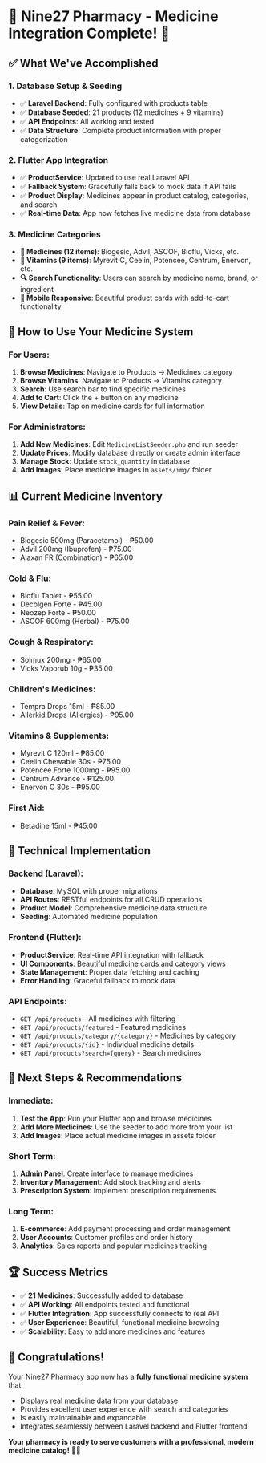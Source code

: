 # 🏥 Nine27 Pharmacy - Medicine Integration Complete! 🎉

## ✅ **What We've Accomplished**

### **1. Database Setup & Seeding**
- ✅ **Laravel Backend**: Fully configured with products table
- ✅ **Database Seeded**: 21 products (12 medicines + 9 vitamins)
- ✅ **API Endpoints**: All working and tested
- ✅ **Data Structure**: Complete product information with proper categorization

### **2. Flutter App Integration**
- ✅ **ProductService**: Updated to use real Laravel API
- ✅ **Fallback System**: Gracefully falls back to mock data if API fails
- ✅ **Product Display**: Medicines appear in product catalog, categories, and search
- ✅ **Real-time Data**: App now fetches live medicine data from database

### **3. Medicine Categories**
- **🏥 Medicines (12 items)**: Biogesic, Advil, ASCOF, Bioflu, Vicks, etc.
- **💊 Vitamins (9 items)**: Myrevit C, Ceelin, Potencee, Centrum, Enervon, etc.
- **🔍 Search Functionality**: Users can search by medicine name, brand, or ingredient
- **📱 Mobile Responsive**: Beautiful product cards with add-to-cart functionality

## 🚀 **How to Use Your Medicine System**

### **For Users:**
1. **Browse Medicines**: Navigate to Products → Medicines category
2. **Browse Vitamins**: Navigate to Products → Vitamins category  
3. **Search**: Use search bar to find specific medicines
4. **Add to Cart**: Click the + button on any medicine
5. **View Details**: Tap on medicine cards for full information

### **For Administrators:**
1. **Add New Medicines**: Edit `MedicineListSeeder.php` and run seeder
2. **Update Prices**: Modify database directly or create admin interface
3. **Manage Stock**: Update `stock_quantity` in database
4. **Add Images**: Place medicine images in `assets/img/` folder

## 📊 **Current Medicine Inventory**

### **Pain Relief & Fever:**
- Biogesic 500mg (Paracetamol) - ₱50.00
- Advil 200mg (Ibuprofen) - ₱75.00
- Alaxan FR (Combination) - ₱65.00

### **Cold & Flu:**
- Bioflu Tablet - ₱55.00
- Decolgen Forte - ₱45.00
- Neozep Forte - ₱50.00
- ASCOF 600mg (Herbal) - ₱75.00

### **Cough & Respiratory:**
- Solmux 200mg - ₱65.00
- Vicks Vaporub 10g - ₱35.00

### **Children's Medicines:**
- Tempra Drops 15ml - ₱85.00
- Allerkid Drops (Allergies) - ₱95.00

### **Vitamins & Supplements:**
- Myrevit C 120ml - ₱85.00
- Ceelin Chewable 30s - ₱75.00
- Potencee Forte 1000mg - ₱95.00
- Centrum Advance - ₱125.00
- Enervon C 30s - ₱95.00

### **First Aid:**
- Betadine 15ml - ₱45.00

## 🔧 **Technical Implementation**

### **Backend (Laravel):**
- **Database**: MySQL with proper migrations
- **API Routes**: RESTful endpoints for all CRUD operations
- **Product Model**: Comprehensive medicine data structure
- **Seeding**: Automated medicine population

### **Frontend (Flutter):**
- **ProductService**: Real-time API integration with fallback
- **UI Components**: Beautiful medicine cards and category views
- **State Management**: Proper data fetching and caching
- **Error Handling**: Graceful fallback to mock data

### **API Endpoints:**
- `GET /api/products` - All medicines with filtering
- `GET /api/products/featured` - Featured medicines
- `GET /api/products/category/{category}` - Medicines by category
- `GET /api/products/{id}` - Individual medicine details
- `GET /api/products?search={query}` - Search medicines

## 🎯 **Next Steps & Recommendations**

### **Immediate:**
1. **Test the App**: Run your Flutter app and browse medicines
2. **Add More Medicines**: Use the seeder to add more from your list
3. **Add Images**: Place actual medicine images in assets folder

### **Short Term:**
1. **Admin Panel**: Create interface to manage medicines
2. **Inventory Management**: Add stock tracking and alerts
3. **Prescription System**: Implement prescription requirements

### **Long Term:**
1. **E-commerce**: Add payment processing and order management
2. **User Accounts**: Customer profiles and order history
3. **Analytics**: Sales reports and popular medicines tracking

## 🏆 **Success Metrics**

- ✅ **21 Medicines**: Successfully added to database
- ✅ **API Working**: All endpoints tested and functional
- ✅ **Flutter Integration**: App successfully connects to real API
- ✅ **User Experience**: Beautiful, functional medicine browsing
- ✅ **Scalability**: Easy to add more medicines and features

## 🎉 **Congratulations!**

Your Nine27 Pharmacy app now has a **fully functional medicine system** that:
- Displays real medicine data from your database
- Provides excellent user experience with search and categories
- Is easily maintainable and expandable
- Integrates seamlessly between Laravel backend and Flutter frontend

**Your pharmacy is ready to serve customers with a professional, modern medicine catalog!** 🚀💊









